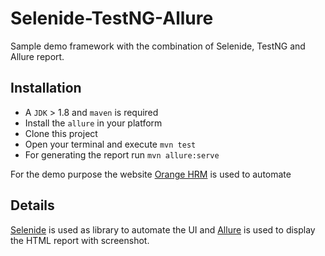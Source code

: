 # Selenide-TestNG-Allure
Sample demo framework with the combination of Selenide, TestNG and Allure report.

## Installation
* A `JDK` > 1.8 and `maven` is required
* Install the `allure` in your platform
* Clone this project
* Open your terminal and execute `mvn test`
* For generating the report run `mvn allure:serve`

For the demo purpose the website [Orange HRM](https://opensource-demo.orangehrmlive.com/web/index.php/auth/login) is used to automate

## Details
[Selenide](https://selenide.org/quick-start.html) is used as library to automate the UI and 
[Allure](https://docs.qameta.io/allure/) is used to display the HTML report with screenshot.